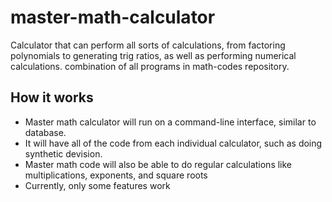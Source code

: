 # master-math-calculator
Calculator that can perform all sorts of calculations, from factoring polynomials to generating trig ratios, as well as performing numerical calculations. combination of all programs in math-codes repository.
## How it works
 - Master math calculator will run on a command-line interface, similar to database.
 - It will have all of the code from each individual calculator, such as doing synthetic devision.
 - Master math code will also be able to do regular calculations like multiplications, exponents, and square roots 
 - Currently, only some features work
